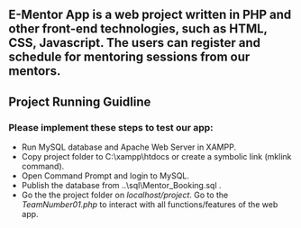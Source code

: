 ## E-Mentor App is a web project written in PHP and other front-end technologies, such as HTML, CSS, Javascript. The users can register and schedule for mentoring sessions from our mentors.

## Project Running Guidline
### Please implement these steps to test our app:

- Run MySQL database and Apache Web Server in XAMPP.
- Copy project folder to C:\xampp\htdocs or create a symbolic link (mklink command).
- Open Command Prompt and login to MySQL.
- Publish the database from ..\sql\Mentor_Booking.sql .
- Go the the project folder on <em>localhost/project</em>. Go to the <em>TeamNumber01.php</em> to interact with all functions/features of the web app.
